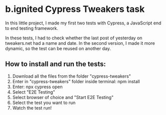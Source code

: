 # b.ignited Cypress Tweakers task

In this little project, I made my first two tests with Cypress, a JavaScript end to end testing framework.

In these tests, I had to check whether the last post of yesterday on tweakers.net had a name and date. In the second version, I made it more dynamic, so the test can be reused on another day.


How to install and run the tests:
-
1. Download all the files from the folder "cypress-tweakers"
2. Enter in "cypress-tweakers" folder inside terminal: npm install
3. Enter: npx cypress open
4. Select "E2E Testing"
5. Select browser of choice and "Start E2E Testing"
6. Select the test you want to run
7. Watch the test run!
